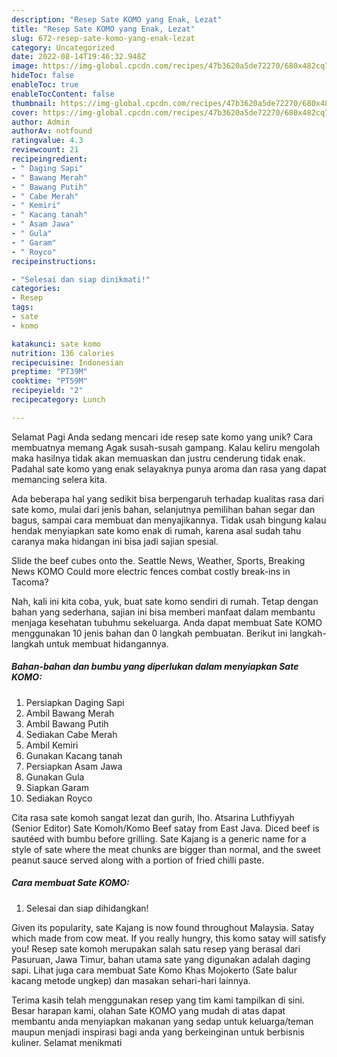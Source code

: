 ```yaml
---
description: "Resep Sate KOMO yang Enak, Lezat"
title: "Resep Sate KOMO yang Enak, Lezat"
slug: 672-resep-sate-komo-yang-enak-lezat
category: Uncategorized
date: 2022-08-14T19:46:32.948Z
image: https://img-global.cpcdn.com/recipes/47b3620a5de72270/680x482cq70/sate-komo-foto-resep-utama.jpg
hideToc: false
enableToc: true
enableTocContent: false
thumbnail: https://img-global.cpcdn.com/recipes/47b3620a5de72270/680x482cq70/sate-komo-foto-resep-utama.jpg
cover: https://img-global.cpcdn.com/recipes/47b3620a5de72270/680x482cq70/sate-komo-foto-resep-utama.jpg
author: Admin
authorAv: notfound
ratingvalue: 4.3
reviewcount: 21
recipeingredient:
- " Daging Sapi"
- " Bawang Merah"
- " Bawang Putih"
- " Cabe Merah"
- " Kemiri"
- " Kacang tanah"
- " Asam Jawa"
- " Gula"
- " Garam"
- " Royco"
recipeinstructions:

- "Selesai dan siap dinikmati!"
categories:
- Resep
tags:
- sate
- komo

katakunci: sate komo 
nutrition: 136 calories
recipecuisine: Indonesian
preptime: "PT39M"
cooktime: "PT59M"
recipeyield: "2"
recipecategory: Lunch

---
```



Selamat Pagi Anda sedang mencari ide resep sate komo yang unik? Cara membuatnya memang Agak susah-susah gampang. Kalau keliru mengolah maka hasilnya tidak akan memuaskan dan justru cenderung tidak enak. Padahal sate komo yang enak selayaknya punya aroma dan rasa yang dapat memancing selera kita.


Ada beberapa hal yang sedikit bisa berpengaruh terhadap kualitas rasa dari sate komo, mulai dari jenis bahan, selanjutnya pemilihan bahan segar dan bagus, sampai cara membuat dan menyajikannya. Tidak usah bingung kalau hendak menyiapkan sate komo enak di rumah, karena asal sudah tahu caranya maka hidangan ini bisa jadi sajian spesial.

Slide the beef cubes onto the. Seattle News, Weather, Sports, Breaking News KOMO Could more electric fences combat costly break-ins in Tacoma?


Nah, kali ini kita coba, yuk, buat sate komo sendiri di rumah. Tetap dengan bahan yang sederhana, sajian ini bisa memberi manfaat dalam membantu menjaga kesehatan tubuhmu sekeluarga. Anda dapat membuat Sate KOMO menggunakan 10 jenis bahan dan 0 langkah pembuatan. Berikut ini langkah-langkah untuk membuat hidangannya.

<!--inarticleads1-->

##### Bahan-bahan dan bumbu yang diperlukan dalam menyiapkan Sate KOMO:

1. Persiapkan  Daging Sapi
1. Ambil  Bawang Merah
1. Ambil  Bawang Putih
1. Sediakan  Cabe Merah
1. Ambil  Kemiri
1. Gunakan  Kacang tanah
1. Persiapkan  Asam Jawa
1. Gunakan  Gula
1. Siapkan  Garam
1. Sediakan  Royco


Cita rasa sate komoh sangat lezat dan gurih, lho. Atsarina Luthfiyyah (Senior Editor) Sate Komoh/Komo Beef satay from East Java. Diced beef is sautéed with bumbu before grilling. Sate Kajang is a generic name for a style of sate where the meat chunks are bigger than normal, and the sweet peanut sauce served along with a portion of fried chilli paste. 

<!--inarticleads2-->

##### Cara membuat Sate KOMO:


1. Selesai dan siap dihidangkan!

Given its popularity, sate Kajang is now found throughout Malaysia. Satay which made from cow meat. If you really hungry, this komo satay will satisfy you! Resep sate komoh merupakan salah satu resep yang berasal dari Pasuruan, Jawa Timur, bahan utama sate yang digunakan adalah daging sapi. Lihat juga cara membuat Sate Komo Khas Mojokerto (Sate balur kacang metode ungkep) dan masakan sehari-hari lainnya. 

Terima kasih telah menggunakan resep yang tim kami tampilkan di sini. Besar harapan kami, olahan Sate KOMO yang mudah di atas dapat membantu anda menyiapkan makanan yang sedap untuk keluarga/teman maupun menjadi inspirasi bagi anda yang berkeinginan untuk berbisnis kuliner. Selamat menikmati
